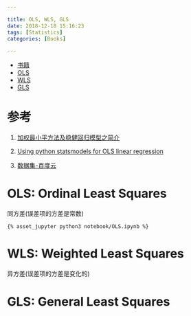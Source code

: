 ```yaml
---

title: OLS, WLS, GLS
date: 2018-12-18 15:16:23
tags: [Statistics]
categories: [Books]

---
```


<!-- vim-markdown-toc GFM -->

* [书籍](#书籍)
* [OLS](#ols)
* [WLS](#wls)
* [GLS](#gls)

<!-- vim-markdown-toc -->

# 参考

1. [加权最小平方法及稳健回归模型之简介][B1]

2. [Using python statsmodels for OLS linear regression][B2]

3. [数据集-百度云][B2]

[B1]: https://pan.baidu.com/s/16FU_ZwFqw7wxH85Ry59chw "提取码: u4w4"
[B2]: https://pan.baidu.com/s/1zrsRVALr5icPWbxMRWFhSA
[B3]: http://markthegraph.blogspot.com/2015/05/using-python-statsmodels-for-ols-linear.html

<!-- more -->

# OLS: Ordinal Least Squares

同方差(误差项的方差是常数)

` {% asset_jupyter python3 notebook/OLS.ipynb %} `

# WLS: Weighted Least Squares

异方差(误差项的方差是变化的)

# GLS: General Least Squares

